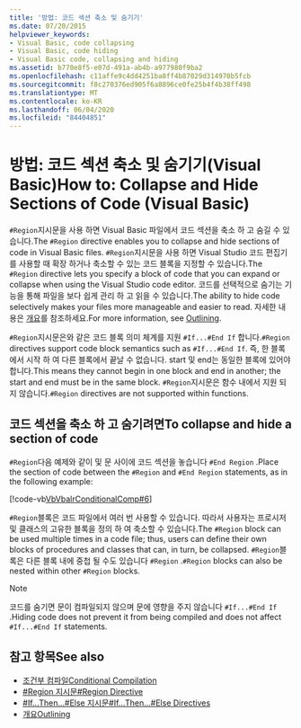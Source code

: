 ```yaml
---
title: '방법: 코드 섹션 축소 및 숨기기'
ms.date: 07/20/2015
helpviewer_keywords:
- Visual Basic, code collapsing
- Visual Basic, code hiding
- Visual Basic code, collapsing and hiding
ms.assetid: b770e8f5-e07d-491a-ab4b-a977980f9ba2
ms.openlocfilehash: c11affe9c4dd4251ba8ff4b87029d314970b5fcb
ms.sourcegitcommit: f8c270376ed905f6a8896ce0fe25b4f4b38ff498
ms.translationtype: MT
ms.contentlocale: ko-KR
ms.lasthandoff: 06/04/2020
ms.locfileid: "84404851"
---
```

# <a name="how-to-collapse-and-hide-sections-of-code-visual-basic"></a><span data-ttu-id="72f46-102">방법: 코드 섹션 축소 및 숨기기(Visual Basic)</span><span class="sxs-lookup"><span data-stu-id="72f46-102">How to: Collapse and Hide Sections of Code (Visual Basic)</span></span>

<span data-ttu-id="72f46-103">`#Region`지시문을 사용 하면 Visual Basic 파일에서 코드 섹션을 축소 하 고 숨길 수 있습니다.</span><span class="sxs-lookup"><span data-stu-id="72f46-103">The `#Region` directive enables you to collapse and hide sections of code in Visual Basic files.</span></span> <span data-ttu-id="72f46-104">`#Region`지시문을 사용 하면 Visual Studio 코드 편집기를 사용할 때 확장 하거나 축소할 수 있는 코드 블록을 지정할 수 있습니다.</span><span class="sxs-lookup"><span data-stu-id="72f46-104">The `#Region` directive lets you specify a block of code that you can expand or collapse when using the Visual Studio code editor.</span></span> <span data-ttu-id="72f46-105">코드를 선택적으로 숨기는 기능을 통해 파일을 보다 쉽게 관리 하 고 읽을 수 있습니다.</span><span class="sxs-lookup"><span data-stu-id="72f46-105">The ability to hide code selectively makes your files more manageable and easier to read.</span></span> <span data-ttu-id="72f46-106">자세한 내용은 [개요](/visualstudio/ide/outlining)를 참조하세요.</span><span class="sxs-lookup"><span data-stu-id="72f46-106">For more information, see [Outlining](/visualstudio/ide/outlining).</span></span>

<span data-ttu-id="72f46-107">`#Region`지시문은와 같은 코드 블록 의미 체계를 지원 `#If...#End If` 합니다.</span><span class="sxs-lookup"><span data-stu-id="72f46-107">`#Region` directives support code block semantics such as `#If...#End If`.</span></span> <span data-ttu-id="72f46-108">즉, 한 블록에서 시작 하 여 다른 블록에서 끝날 수 없습니다. start 및 end는 동일한 블록에 있어야 합니다.</span><span class="sxs-lookup"><span data-stu-id="72f46-108">This means they cannot begin in one block and end in another; the start and end must be in the same block.</span></span> <span data-ttu-id="72f46-109">`#Region`지시문은 함수 내에서 지원 되지 않습니다.</span><span class="sxs-lookup"><span data-stu-id="72f46-109">`#Region` directives are not supported within functions.</span></span>

## <a name="to-collapse-and-hide-a-section-of-code"></a><span data-ttu-id="72f46-110">코드 섹션을 축소 하 고 숨기려면</span><span class="sxs-lookup"><span data-stu-id="72f46-110">To collapse and hide a section of code</span></span>

<span data-ttu-id="72f46-111">`#Region`다음 예제와 같이 및 문 사이에 코드 섹션을 놓습니다 `#End Region` .</span><span class="sxs-lookup"><span data-stu-id="72f46-111">Place the section of code between the `#Region` and `#End Region` statements, as in the following example:</span></span>

[!code-vb[VbVbalrConditionalComp#6](~/samples/snippets/visualbasic/VS_Snippets_VBCSharp/VbVbalrConditionalComp/VB/Class1.vb#6)]

<span data-ttu-id="72f46-112">`#Region`블록은 코드 파일에서 여러 번 사용할 수 있습니다. 따라서 사용자는 프로시저 및 클래스의 고유한 블록을 정의 하 여 축소할 수 있습니다.</span><span class="sxs-lookup"><span data-stu-id="72f46-112">The `#Region` block can be used multiple times in a code file; thus, users can define their own blocks of procedures and classes that can, in turn, be collapsed.</span></span> <span data-ttu-id="72f46-113">`#Region`블록은 다른 블록 내에 중첩 될 수도 있습니다 `#Region` .</span><span class="sxs-lookup"><span data-stu-id="72f46-113">`#Region` blocks can also be nested within other `#Region` blocks.</span></span>

> [!NOTE]
> <span data-ttu-id="72f46-114">코드를 숨기면 문이 컴파일되지 않으며 문에 영향을 주지 않습니다 `#If...#End If` .</span><span class="sxs-lookup"><span data-stu-id="72f46-114">Hiding code does not prevent it from being compiled and does not affect `#If...#End If` statements.</span></span>

## <a name="see-also"></a><span data-ttu-id="72f46-115">참고 항목</span><span class="sxs-lookup"><span data-stu-id="72f46-115">See also</span></span>

- [<span data-ttu-id="72f46-116">조건부 컴파일</span><span class="sxs-lookup"><span data-stu-id="72f46-116">Conditional Compilation</span></span>](conditional-compilation.md)
- [<span data-ttu-id="72f46-117">#Region 지시문</span><span class="sxs-lookup"><span data-stu-id="72f46-117">#Region Directive</span></span>](../../language-reference/directives/region-directive.md)
- [<span data-ttu-id="72f46-118">#If...Then...#Else 지시문</span><span class="sxs-lookup"><span data-stu-id="72f46-118">#If...Then...#Else Directives</span></span>](../../language-reference/directives/if-then-else-directives.md)
- [<span data-ttu-id="72f46-119">개요</span><span class="sxs-lookup"><span data-stu-id="72f46-119">Outlining</span></span>](/visualstudio/ide/outlining)
